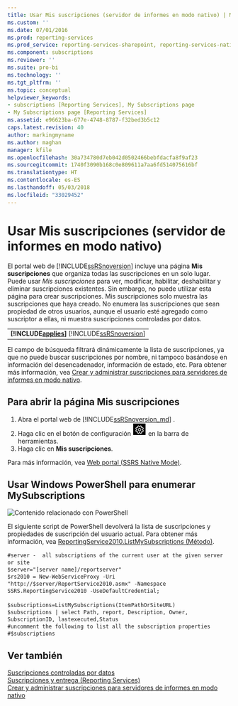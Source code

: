 ```yaml
---
title: Usar Mis suscripciones (servidor de informes en modo nativo) | Microsoft Docs
ms.custom: ''
ms.date: 07/01/2016
ms.prod: reporting-services
ms.prod_service: reporting-services-sharepoint, reporting-services-native
ms.component: subscriptions
ms.reviewer: ''
ms.suite: pro-bi
ms.technology: ''
ms.tgt_pltfrm: ''
ms.topic: conceptual
helpviewer_keywords:
- subscriptions [Reporting Services], My Subscriptions page
- My Subscriptions page [Reporting Services]
ms.assetid: e96623ba-677e-4748-8787-f32bed3b5c12
caps.latest.revision: 40
author: markingmyname
ms.author: maghan
manager: kfile
ms.openlocfilehash: 30a734780d7eb042d0502466bebfdacfa8f9af23
ms.sourcegitcommit: 1740f3090b168c0e809611a7aa6fd514075616bf
ms.translationtype: HT
ms.contentlocale: es-ES
ms.lasthandoff: 05/03/2018
ms.locfileid: "33029452"
---
```

# <a name="use-my-subscriptions-native-mode-report-server"></a>Usar Mis suscripciones (servidor de informes en modo nativo)
El portal web de [!INCLUDE[ssRSnoversion](../../includes/ssrsnoversion-md.md)] incluye una página **Mis suscripciones** que organiza todas las suscripciones en un solo lugar. Puede usar *Mis suscripciones* para ver, modificar, habilitar, deshabilitar y eliminar suscripciones existentes. Sin embargo, no puede utilizar esta página para crear suscripciones.  Mis suscripciones solo muestra las suscripciones que haya creado. No enumera las suscripciones que sean propiedad de otros usuarios, aunque el usuario esté agregado como suscriptor a ellas, ni muestra suscripciones controladas por datos.
  
||  
|-|  
|**[!INCLUDE[applies](../../includes/applies-md.md)]**  [!INCLUDE[ssRSnoversion](../../includes/ssrsnoversion-md.md)] |  
  
El campo de búsqueda filtrará dinámicamente la lista de suscripciones, ya que no puede buscar suscripciones por nombre, ni tampoco basándose en información del desencadenador, información de estado, etc. Para obtener más información, vea [Crear y administrar suscripciones para servidores de informes en modo nativo](../../reporting-services/subscriptions/create-and-manage-subscriptions-for-native-mode-report-servers.md).
  
## <a name="to-open-the-my-subscriptions-page"></a>Para abrir la página Mis suscripciones  
1. Abra el portal web de [!INCLUDE[ssRSnoversion_md](../../includes/ssrsnoversion-md.md)] .
2. Haga clic en el botón de configuración ![engranaje_configuración_portal_ssrs](../../reporting-services/subscriptions/media/ssrs-portal-settings-gear.png) en la barra de herramientas.
3. Haga clic en **Mis suscripciones**.

Para más información, vea [Web portal (SSRS Native Mode)](../../reporting-services/web-portal-ssrs-native-mode.md).

## <a name="use-windows-powershell-to-list-mysubscriptions"></a>Usar Windows PowerShell para enumerar MySubscriptions  
 ![Contenido relacionado con PowerShell](../../analysis-services/instances/install-windows/media/rs-powershellicon.jpg "Contenido relacionado con PowerShell")  
  
 El siguiente script de PowerShell devolverá la lista de suscripciones y propiedades de suscripción del usuario actual. Para obtener más información, vea [ReportingService2010.ListMySubscriptions (Método)](http://technet.microsoft.com/library/reportservice2010.reportingservice2010.listmysubscriptions.aspx).  
  
```  
#server -  all subscriptions of the current user at the given server or site  
$server="[server name]/reportserver"  
$rs2010 = New-WebServiceProxy -Uri "http://$server/ReportService2010.asmx" -Namespace SSRS.ReportingService2010 -UseDefaultCredential;  
  
$subscriptions=ListMySubscriptions(ItemPathOrSiteURL)  
$subscriptions | select Path, report, Description, Owner, SubscriptionID, lastexecuted,Status  
#uncomment the following to list all the subscription properties  
#$subscriptions

```  
  
## <a name="see-also"></a>Ver también  
 [Suscripciones controladas por datos](../../reporting-services/subscriptions/data-driven-subscriptions.md)   
 [Suscripciones y entrega &#40;Reporting Services&#41;](../../reporting-services/subscriptions/subscriptions-and-delivery-reporting-services.md)   
 [Crear y administrar suscripciones para servidores de informes en modo nativo](http://msdn.microsoft.com/en-us/7f46cbdb-5102-4941-bca2-5e0ff9012c6b)  
  
  
